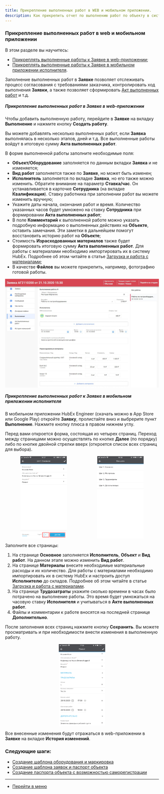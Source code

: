 ```yaml
---
title: Прикрепление выполненных работ в WEB и мобильном приложении.
description: Как прикрепить отчет по выполнению работ по объекту в системе HubEx?
---
```


<!-- Yandex.Metrika counter -->
<script type="text/javascript">
    (function (m, e, t, r, i, k, a) {
        m[i] = m[i] || function () {
            (m[i].a = m[i].a || []).push(arguments)
        };
        m[i].l = 1 * new Date();
        k = e.createElement(t), a = e.getElementsByTagName(t)[0], k.async = 1, k.src = r, a.parentNode.insertBefore(k, a)
    })
    (window, document, "script", "https://mc.yandex.ru/metrika/tag.js", "ym");
    ym('{{ site.yandex_metric }}', "init", {
        id: '{{ site.yandex_metric }}',
        clickmap: true,
        trackLinks: true,
        accurateTrackBounce: true,
        webvisor: true
    });
</script>
<noscript>
    <div><img src="https://mc.yandex.ru/watch/'{{ site.yandex_metric }}'" style="position:absolute; left:-9999px;"
              alt=""/></div>
</noscript>
<!-- /Yandex.Metrika counter -->


### Прикрепление выполненных работ в web и мобильном приложении
В этом разделе вы научитесь:
<html>
<meta charset="utf-8">
<title>Быстрый переход внутри документа</title>
<ul>
    <li><a href="#web">Прикреплять выполненные работы к Заявке в web-приложении</a>;</li>
    <li><a href="#mobile">Прикреплять выполненные работы к Заявке в мобильном приложении исполнителя</a>.</li>
    <!-- <li><a href="#payment">Отправка Счета на оплату заказчику и оплата Акта.</a></li> -->

</ul>
</html>

<p>Заполнение выполненных работ в <strong>Заявке</strong> позволяет отслеживать процесс согласования с требованиями заказчика,
    контролировать ход выполнения <strong>Заявки</strong>, а также позволяет сформировать <a
            href="https://wiki.hubex.ru/docs/FAQ/RU/user/ActOFAcceptance.html">Акт выполненных работ</a> и т.д. </p>

<h5 id="web">Прикрепление выполненных работ в Заявке в web-приложении</h5>
<p>Чтобы добавить выполненную работу, перейдите в <strong>Заявке</strong> на вкладку <strong>Выполнение</strong> и нажмите кнопку <strong>Создать работу</strong>.</p>
<p>Вы можете добавлять несколько выполненных работ, если <strong>Заявка</strong> выполнялась в несколько этапов, дней и т.д. Все
    выполненные работы войдут в итоговую сумму <strong>Акта выполненных работ</strong>.</p>
<p>В форме выполненной работы заполните необходимые поля:</p>
<ul>
    <li><strong>Объект/Оборудование</strong> заполняется по данным вкладки <strong>Заявка</strong> и не изменяется;</li>
    <li><strong>Вид работ</strong> заполняется также по <strong>Заявке</strong>, но может быть изменен;</li>
    <li><strong>Исполнитель</strong> заполняется по вкладке <strong>Заявка</strong>, но его также можно изменить. Обратите внимание на параметр
        <strong>Ставка/час</strong>. Он устанавливается в карточке <strong>Сотрудника</strong> (на вкладке <strong>Квалификация</strong>). Ставку работника при заполнении
        работ вы можете изменить вручную;
    </li>
    <li>Укажите даты начала, окончания работ и время. Количество указанных часов будет умножено на ставку <strong>Сотрудника</strong> при
        формировании <strong>Акта выполненных работ</strong>;
    </li>
    <li>В поле <strong>Комментарий</strong> к выполненной работе можно указать подробную информацию о выполненных действиях на <strong>Объекте</strong>,
        оставить замечания. Эти заметки в дальнейшем помогут восстановить историю работ на <strong>Объекте</strong>;
    </li>
    <li>Стоимость <strong>Израсходованных материалов</strong> также будет формировать итоговую сумму <strong>Акта выполненных работ</strong>. Для
        работы с материалами необходимо импортировать их в систему HubEx. Подробнее об этом читайте в статье <a
                href="https://wiki.hubex.ru/docs/FAQ/RU/user/Withdrawals.html">Загрузка и работа с материалами</a>;
    </li>
    <li>В качестве <strong>Файлов</strong> вы можете прикрепить, например, фотографию готовой работы.</li>
</ul>
<div>
    <img style="margin: 0 auto; display: block; max-width: 100%;"
         src="/attachments/images/FAQ/USER/AttachingFiles/Work.jpg"/>
</div>

<h5 id="mobile">Прикрепление выполненных работ к Заявке в мобильном приложении исполнителя</h5>
<p>В мобильном приложении HubEx Engineer (скачать можно в App Store или Google Play) откройте <strong>Заявку</strong>, пролистайте вниз и
    выбрерите пункт <strong>Выполнение</strong>. Нажмите кнопку плюса в правом нижнем углу.</p>
<p>Перед вами откроется форма, состоящая из четырех страниц. Переход между страницами можно осуществлять по кнопке <strong>Далее</strong>
    (по порядку) либо по кнопке двойной стрелки вверх (откроется список всех страниц для выбора).</p>

<div style="display: flex;">
    <img style="margin: 0 auto; display: block; max-width: 30%;"
         src="/attachments/images/FAQ/USER/AttachingFiles/FirstPage.jpg"/> <img
        style="margin: 0 auto; display: block; max-width: 30%;"
        src="/attachments/images/FAQ/USER/AttachingFiles/AllPages.png"/>
</div>
<p>Заполните все страницы:</p>
<ol>
    <li>На странице <strong>Основное</strong> заполняется <strong>Исполнитель</strong>, <strong>Объект</strong> и <strong>Вид работ</strong>. На данном этапе можно изменить <strong>Вид работ</strong>.</li>
    <li>На странице <strong>Материалы</strong> внесите необходимые материальные расходы и их количество. Для
        работы с материалами необходимо импортировать их в систему HubEx и настроить доступ <strong>Исполнителю</strong> до складов.
        Подробнее об этом читайте в статье <a
                href="https://wiki.hubex.ru/docs/FAQ/RU/user/Withdrawals.html">Загрузка и работа с материалами</a>.
    </li>
    <li>На странице <strong>Трудозатраты</strong> укажите сколько времени в часах было потрачено на выполнение работы. Это время будет
        умножаться на часовую ставку <strong>Исполнителя</strong> и учитываться в <strong>Акте выполненных работ</strong>.
    </li>
    <li>Файлы и комментарии к работе вносятся на последней странице <strong>Дополнительно</strong>.</li>

</ol>
<p>После заполнения всех страниц нажмите кнопку <strong>Сохранить</strong>. Вы можете просматривать и при необходимости внести изменения
    в выполненную работу.</p>
<div>
    <img style="margin: 0 auto; display: block; max-width: 30%;"
         src="/attachments/images/FAQ/USER/AttachingFiles/MobileWork.png"/>
</div>
<p>Все внесенные изменения будут отражаться в web-приложении в <strong>Заявке</strong> на вкладке <strong>История изменений</strong>.</p>

### Следующие шаги:
- [Создание шаблона оборудования и маркировка](./CreatingObjTemplates.md)
- [Создание шаблона заявок и паспорт объекта](./CreatingTickTemplates.md)
- [Создание паспорта объекта с возможностью саморегистрации](./HowToMakePassport.md)


___
- [Перейти в меню](http://wiki.hubex.ru)
